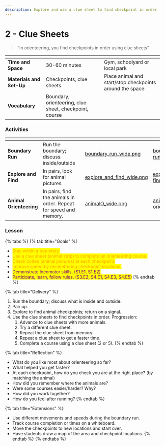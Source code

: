 ```yaml
---
description: Explore and use a clue sheet to find checkpoint in order
---
```


# 2 - Clue Sheets



> "In orienteering, you find checkpoints in order using clue sheets"

<table data-view="cards"><thead><tr><th></th><th></th><th></th></tr></thead><tbody><tr><td><strong>Time and Space</strong></td><td>30-60 minutes</td><td>Gym, schoolyard or local park</td></tr><tr><td><strong>Materials and Set-Up</strong></td><td>Checkpoints, clue sheets</td><td>Place animal and start/stop checkpoints around the space</td></tr><tr><td><strong>Vocabulary</strong></td><td>Boundary, orienteering, clue sheet, checkpoint, course</td><td></td></tr></tbody></table>

### Activities

<table data-view="cards"><thead><tr><th></th><th></th><th></th><th data-hidden data-card-cover data-type="files"></th><th data-hidden data-card-target data-type="content-ref"></th></tr></thead><tbody><tr><td><strong>Boundary Run</strong></td><td>Run the boundary; discuss inside/outside</td><td></td><td><a href="../../.gitbook/assets/boundary_run_wide.png">boundary_run_wide.png</a></td><td><a href="../../activities/boundary-run.md">boundary-run.md</a></td></tr><tr><td><strong>Explore and Find</strong></td><td>In pairs, look for animal pictures</td><td></td><td><a href="../../.gitbook/assets/explore_and_find_wide.png">explore_and_find_wide.png</a></td><td><a href="../../activities/explore-and-find.md">explore-and-find.md</a></td></tr><tr><td><strong>Animal Orienteering</strong></td><td>In pairs, find the animals in order. Repeat for speed and memory.</td><td></td><td><a href="../../.gitbook/assets/animalO_wide.png">animalO_wide.png</a></td><td><a href="../../activities/animal-orienteering.md">animal-orienteering.md</a></td></tr></tbody></table>

### Lesson

{% tabs %}
{% tab title="Goals" %}
* <mark style="color:orange;">Stay within a boundary.</mark>&#x20;
* <mark style="color:orange;">Use a clue sheet (animal strip) to complete an orienteering course.</mark>&#x20;
* <mark style="color:orange;">Check codes (animal pictures) at each checkpoint.</mark>&#x20;
* <mark style="color:orange;">Improve speed by remembering checkpoint locations.</mark>&#x20;
* <mark style="color:purple;">Demonstrate locomotor skills. (S1.E1, S1.E2)</mark>&#x20;
* <mark style="color:purple;">Participate, learn, follow rules. (S3.E2, S4.E1, S4.E3, S4.E5)</mark>
{% endtab %}

{% tab title="Delivery" %}
1. Run the boundary; discuss what is inside and outside.&#x20;
2. Pair up.
3. Explore to find animal checkpoints; return on a signal.&#x20;
4. Use the clue sheets to find checkpoints in order. Progression:
   1. Advance to clue sheets with more animals.
   2. Try a different clue sheet.
   3. Repeat the clue sheet from memory.
   4. Repeat a clue sheet to get a faster time.
   5. Complete a course using a clue sheet (2 or 5).
{% endtab %}

{% tab title="Reflection" %}
* What do you like most about orienteering so far?
* What helped you get faster?
* At each checkpoint, how do you check you are at the right place? (by matching the animal)
* How did you remember where the animals are?
* Were some courses easier/harder? Why?
* How did you work together?&#x20;
* How do you feel after running?
{% endtab %}

{% tab title="Extensions" %}
* Use different movements and speeds during the boundary run.
* Track course completion or times on a whiteboard.
* Move the checkpoints to new locations and start over.
* Have students draw a map of the area and checkpoint locations.
{% endtab %}
{% endtabs %}

